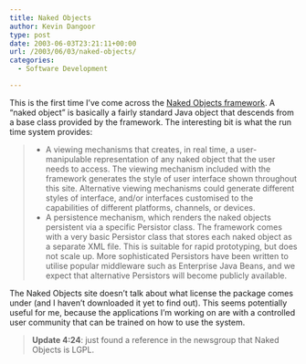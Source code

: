 ```yaml
---
title: Naked Objects
author: Kevin Dangoor
type: post
date: 2003-06-03T23:21:11+00:00
url: /2003/06/03/naked-objects/
categories:
  - Software Development

---
```

This is the first time I&#8217;ve come across the [Naked Objects framework][1]. A &#8220;naked object&#8221; is basically a fairly standard Java object that descends from a base class provided by the framework. The interesting bit is what the run time system provides:

>   * A viewing mechanisms that creates, in real time, a user-manipulable representation of any naked object that the user needs to access. The viewing mechanism included with the framework generates the style of user interface shown throughout this site. Alternative viewing mechanisms could generate different styles of interface, and/or interfaces customised to the capabilities of different platforms, channels, or devices.
>   * A persistence mechanism, which renders the naked objects persistent via a specific Persistor class. The framework comes with a very basic Persistor class that stores each naked object as a separate XML file. This is suitable for rapid prototyping, but does not scale up. More sophisticated Persistors have been written to utilise popular middleware such as Enterprise Java Beans, and we expect that alternative Persistors will become publicly available.</blockquote> 
> 
> The Naked Objects site doesn&#8217;t talk about what license the package comes under (and I haven&#8217;t downloaded it yet to find out). This seems potentially useful for me, because the applications I&#8217;m working on are with a controlled user community that can be trained on how to use the system.
  
> **Update 4:24**: just found a reference in the newsgroup that Naked Objects is LGPL.

 [1]: http://www.nakedobjects.org/getting-started.html#getting_started "Getting started with the Naked Objects framework"